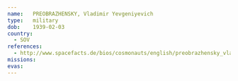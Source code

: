 ```yaml
---
name:	PREOBRAZHENSKY, Vladimir Yevgeniyevich 
type:	military
dob:	1939-02-03
country:
  - SOV
references:
  - http://www.spacefacts.de/bios/cosmonauts/english/preobrazhensky_vladimir.htm
missions:
evas:
---
```

